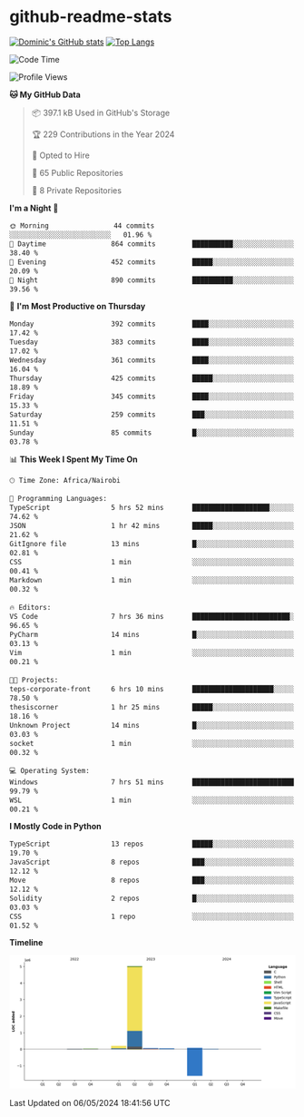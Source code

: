 # github-readme-stats
[![Dominic's GitHub stats](https://github-readme-stats.vercel.app/api?username=Domengo&show_icons=true)](https://github.com/anuraghazra/github-readme-stats)
[![Top Langs](https://github-readme-stats.vercel.app/api/top-langs/?username=Domengo&show_icons=true)](https://github.com/Domengo/github-readme-stats)

<!--START_SECTION:waka-->
![Code Time](http://img.shields.io/badge/Code%20Time-638%20hrs%203%20mins-blue)

![Profile Views](http://img.shields.io/badge/Profile%20Views-0-blue)

**🐱 My GitHub Data** 

> 📦 397.1 kB Used in GitHub's Storage 
 > 
> 🏆 229 Contributions in the Year 2024
 > 
> 💼 Opted to Hire
 > 
> 📜 65 Public Repositories 
 > 
> 🔑 8 Private Repositories 
 > 
**I'm a Night 🦉** 

```text
🌞 Morning                44 commits          ░░░░░░░░░░░░░░░░░░░░░░░░░   01.96 % 
🌆 Daytime                864 commits         ██████████░░░░░░░░░░░░░░░   38.40 % 
🌃 Evening                452 commits         █████░░░░░░░░░░░░░░░░░░░░   20.09 % 
🌙 Night                  890 commits         ██████████░░░░░░░░░░░░░░░   39.56 % 
```
📅 **I'm Most Productive on Thursday** 

```text
Monday                   392 commits         ████░░░░░░░░░░░░░░░░░░░░░   17.42 % 
Tuesday                  383 commits         ████░░░░░░░░░░░░░░░░░░░░░   17.02 % 
Wednesday                361 commits         ████░░░░░░░░░░░░░░░░░░░░░   16.04 % 
Thursday                 425 commits         █████░░░░░░░░░░░░░░░░░░░░   18.89 % 
Friday                   345 commits         ████░░░░░░░░░░░░░░░░░░░░░   15.33 % 
Saturday                 259 commits         ███░░░░░░░░░░░░░░░░░░░░░░   11.51 % 
Sunday                   85 commits          █░░░░░░░░░░░░░░░░░░░░░░░░   03.78 % 
```


📊 **This Week I Spent My Time On** 

```text
🕑︎ Time Zone: Africa/Nairobi

💬 Programming Languages: 
TypeScript               5 hrs 52 mins       ███████████████████░░░░░░   74.62 % 
JSON                     1 hr 42 mins        █████░░░░░░░░░░░░░░░░░░░░   21.62 % 
GitIgnore file           13 mins             █░░░░░░░░░░░░░░░░░░░░░░░░   02.81 % 
CSS                      1 min               ░░░░░░░░░░░░░░░░░░░░░░░░░   00.41 % 
Markdown                 1 min               ░░░░░░░░░░░░░░░░░░░░░░░░░   00.32 % 

🔥 Editors: 
VS Code                  7 hrs 36 mins       ████████████████████████░   96.65 % 
PyCharm                  14 mins             █░░░░░░░░░░░░░░░░░░░░░░░░   03.13 % 
Vim                      1 min               ░░░░░░░░░░░░░░░░░░░░░░░░░   00.21 % 

🐱‍💻 Projects: 
teps-corporate-front     6 hrs 10 mins       ████████████████████░░░░░   78.50 % 
thesiscorner             1 hr 25 mins        █████░░░░░░░░░░░░░░░░░░░░   18.16 % 
Unknown Project          14 mins             █░░░░░░░░░░░░░░░░░░░░░░░░   03.03 % 
socket                   1 min               ░░░░░░░░░░░░░░░░░░░░░░░░░   00.32 % 

💻 Operating System: 
Windows                  7 hrs 51 mins       █████████████████████████   99.79 % 
WSL                      1 min               ░░░░░░░░░░░░░░░░░░░░░░░░░   00.21 % 
```

**I Mostly Code in Python** 

```text
TypeScript               13 repos            █████░░░░░░░░░░░░░░░░░░░░   19.70 % 
JavaScript               8 repos             ███░░░░░░░░░░░░░░░░░░░░░░   12.12 % 
Move                     8 repos             ███░░░░░░░░░░░░░░░░░░░░░░   12.12 % 
Solidity                 2 repos             █░░░░░░░░░░░░░░░░░░░░░░░░   03.03 % 
CSS                      1 repo              ░░░░░░░░░░░░░░░░░░░░░░░░░   01.52 % 
```



**Timeline**

![Lines of Code chart](https://raw.githubusercontent.com/Domengo/Domengo/main/assets/bar_graph.png)


 Last Updated on 06/05/2024 18:41:56 UTC
<!--END_SECTION:waka-->



